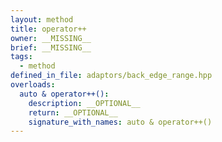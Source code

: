 ```yaml
---
layout: method
title: operator++
owner: __MISSING__
brief: __MISSING__
tags:
  - method
defined_in_file: adaptors/back_edge_range.hpp
overloads:
  auto & operator++():
    description: __OPTIONAL__
    return: __OPTIONAL__
    signature_with_names: auto & operator++()
---
```

